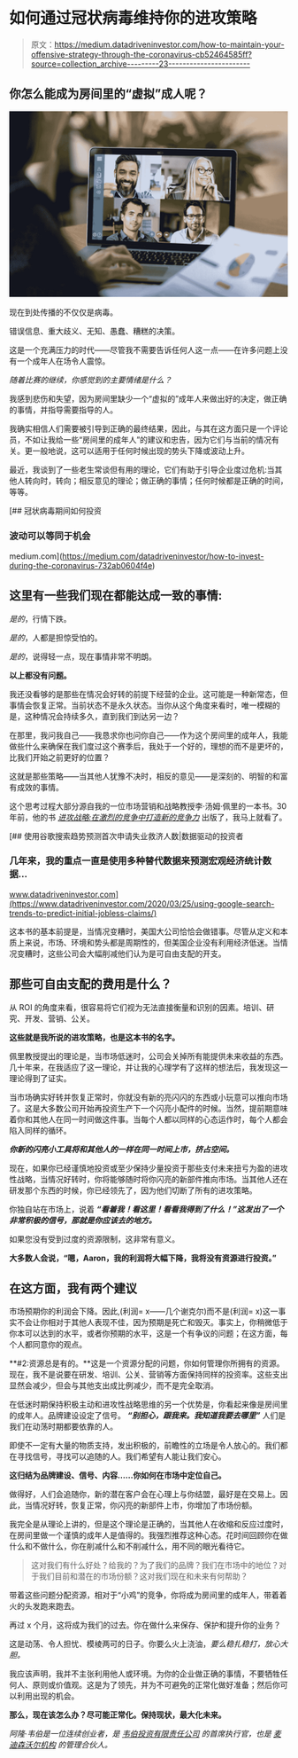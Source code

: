 # 如何通过冠状病毒维持你的进攻策略

> 原文：<https://medium.datadriveninvestor.com/how-to-maintain-your-offensive-strategy-through-the-coronavirus-cb52464585ff?source=collection_archive---------23----------------------->

## 你怎么能成为房间里的“虚拟”成人呢？

![](img/46dcf50bb29a30eea4f8d0d32afd4f77.png)

现在到处传播的不仅仅是病毒。

错误信息、重大歧义、无知、愚蠢、糟糕的决策。

这是一个充满压力的时代——尽管我不需要告诉任何人这一点——在许多问题上没有一个成年人在场令人震惊。

*随着比赛的继续，你感觉到的主要情绪是什么？*

我感到悲伤和失望，因为房间里缺少一个“虚拟的”成年人来做出好的决定，做正确的事情，并指导需要指导的人。

我确实相信人们需要被引导到正确的最终结果，因此，与其在这方面只是一个评论员，不如让我给一些“房间里的成年人”的建议和忠告，因为它们与当前的情况有关。更一般地说，这可以适用于任何时候出现的势头下降或波动上升。

最近，我谈到了一些老生常谈但有用的理论，它们有助于引导企业度过危机:当其他人转向时，转向；相反意见的理论；做正确的事情；任何时候都是正确的时间，等等。

[](https://medium.com/datadriveninvestor/how-to-invest-during-the-coronavirus-732ab0604f4e) [## 冠状病毒期间如何投资

### 波动可以等同于机会

medium.com](https://medium.com/datadriveninvestor/how-to-invest-during-the-coronavirus-732ab0604f4e) 

## **这里有一些我们现在都能达成一致的事情:**

*是的*，行情下跌。

*是的*，人都是担惊受怕的。

*是的*，说得轻一点，现在事情非常不明朗。

**以上都没有问题。**

我还没看够的是那些在情况会好转的前提下经营的企业。这可能是一种新常态，但事情会恢复正常。当前状态不是永久状态。当你从这个角度来看时，唯一模糊的是，这种情况会持续多久，直到我们到达另一边？

在那里，我问我自己——我恳求你也问你自己——作为这个房间里的成年人，我能做些什么来确保在我们度过这个赛季后，我处于一个好的，理想的而不是更坏的，比我们开始之前更好的位置？

这就是那些策略——当其他人犹豫不决时，相反的意见——是深刻的、明智的和富有成效的事情。

这个思考过程大部分源自我的一位市场营销和战略教授李·汤姆·佩里的一本书。30 年前，他的书 [*进攻战略:在激烈的竞争中打造新的竞争力*](https://www.amazon.com/Offensive-Strategy-Competitiveness-Head-Head/dp/0887304354) 出版了，我马上就看了。

[](https://www.datadriveninvestor.com/2020/03/25/using-google-search-trends-to-predict-initial-jobless-claims/) [## 使用谷歌搜索趋势预测首次申请失业救济人数|数据驱动的投资者

### 几年来，我的重点一直是使用多种替代数据来预测宏观经济统计数据…

www.datadriveninvestor.com](https://www.datadriveninvestor.com/2020/03/25/using-google-search-trends-to-predict-initial-jobless-claims/) 

这本书的基本前提是，当情况变糟时，美国大公司恰恰会做错事。尽管从定义和本质上来说，市场、环境和势头都是周期性的，但美国企业没有利用经济低迷。当情况变糟时，这些公司会大幅削减他们认为是可自由支配的开支。

## 那些可自由支配的费用是什么？

从 ROI 的角度来看，很容易将它们视为无法直接衡量和识别的因素。培训、研究、开发、营销、公关。

**这些就是我所说的进攻策略，也是这本书的名字。**

佩里教授提出的理论是，当市场低迷时，公司会关掉所有能提供未来收益的东西。几十年来，在我适应了这一理论，并让我的心理学有了这样的想法后，我发现这一理论得到了证实。

当市场确实好转并恢复正常时，你就没有新的亮闪闪的东西或小玩意可以推向市场了。这是大多数公司开始再投资生产下一个闪亮小配件的时候。当然，提前期意味着你和其他人在同一时间做这件事。当每个人都以同样的心态运作时，每个人都会陷入同样的循环。

***你新的闪亮小工具将和其他人的一样在同一时间上市，挤占空间。***

现在，如果你已经谨慎地投资或至少保持少量投资于那些支付未来扭亏为盈的进攻性战略，当情况好转时，你将能够随时将你闪亮的新部件推向市场。当其他人还在研发那个东西的时候，你已经领先了，因为他们切断了所有的进攻策略。

你独自站在市场上，说着 ***“看着我！看这里！看看我得到了什么！”这发出了一个非常积极的信号，那就是你应该去的地方。***

如果您没有受到过度的资源限制，这非常有意义。

**大多数人会说，“嗯，Aaron，我的利润将大幅下降，我将没有资源进行投资。”**

## 在这方面，我有两个建议

市场预期你的利润会下降。因此,(利润= x——几个谢克尔)而不是(利润= x)这一事实不会让你相对于其他人表现不佳，因为预期是死亡和毁灭。事实上，你稍微低于你本可以达到的水平，或者你预期的水平，这是一个有争议的问题；在这方面，每个人都同意你的观点。

**#2:资源总是有的。**这是一个资源分配的问题，你如何管理你所拥有的资源。现在，我不是说要在研发、培训、公关、营销等方面保持同样的投资率。这些支出显然会减少，但会与其他支出成比例减少，而不是完全取消。

在低迷时期保持积极主动和进攻性战略思维的另一个优势是，你看起来像是房间里的成年人。品牌建设设定了信号。 ***“别担心，跟我来。我知道我要去哪里”*** 人们是我们在动荡时期都要依靠的人。

即使不一定有大量的物质支持，发出积极的，前瞻性的立场是令人放心的。我们都在寻找信号，寻找可以追随的人。我们希望有人能让我们安心。

**这归结为品牌建设、信号、内容……你如何在市场中定位自己。**

做得好，人们会追随你，新的潜在客户会在心理上与你结盟，最好是在交易上。因此，当情况好转，恢复正常，你闪亮的新部件上市，你增加了市场份额。

我完全是从理论上讲的，但是这个理论是正确的，当其他人在收缩和反应过度时，在房间里做一个谨慎的成年人是值得的。我强烈推荐这种心态。花时间回顾你在做什么和不做什么，你在削减什么和不削减什么，用不同的眼光看待它。

> 这对我们有什么好处？给我的？为了我们的品牌？我们在市场中的地位？对于我们目前和潜在的市场份额？这对我们现在和未来有何帮助？

带着这些问题分配资源，相对于“小鸡”的竞争，你将成为房间里的成年人，带着着火的头发跑来跑去。

再过 x 个月，这将成为我们的过去。你在做什么来保存、保护和提升你的业务？

这是动荡、令人担忧、模棱两可的日子。你要么火上浇油，*要么稳扎稳打，放心大胆。*

我应该声明，我并不主张利用他人或环境。为你的企业做正确的事情，不要牺牲任何人、原则或价值观。这是为了领先，并为不可避免的正常化做好准备；然后你可以利用出现的机会。

**那么，现在该怎么办？尽可能正常化。保持现状，最大化未来。**

*阿隆·韦伯是一位连续创业者，是* [*韦伯投资有限责任公司*](http://webberinvestments.com/?source=post_page---------------------------) *的首席执行官，也是* [*麦迪森沃尔机构*](http://www.madison-wall.co/?source=post_page---------------------------#home) *的管理合伙人。*